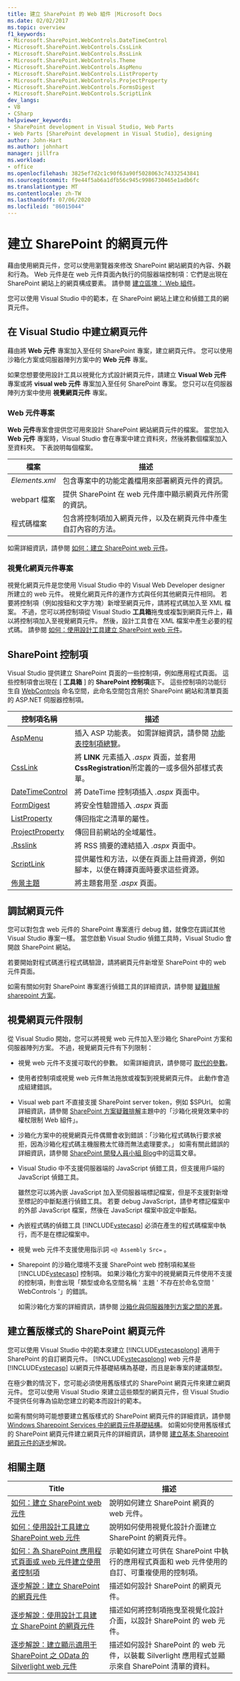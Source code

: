 ```yaml
---
title: 建立 SharePoint 的 Web 組件 |Microsoft Docs
ms.date: 02/02/2017
ms.topic: overview
f1_keywords:
- Microsoft.SharePoint.WebControls.DateTimeControl
- Microsoft.SharePoint.WebControls.CssLink
- Microsoft.SharePoint.WebControls.RssLink
- Microsoft.SharePoint.WebControls.Theme
- Microsoft.SharePoint.WebControls.AspMenu
- Microsoft.SharePoint.WebControls.ListProperty
- Microsoft.SharePoint.WebControls.ProjectProperty
- Microsoft.SharePoint.WebControls.FormsDigest
- Microsoft.SharePoint.WebControls.ScriptLink
dev_langs:
- VB
- CSharp
helpviewer_keywords:
- SharePoint development in Visual Studio, Web Parts
- Web Parts [SharePoint development in Visual Studio], designing
author: John-Hart
ms.author: johnhart
manager: jillfra
ms.workload:
- office
ms.openlocfilehash: 3825ef7d2c1c90f63a90f5028063c74332543841
ms.sourcegitcommit: f9e44f5ab6a1dfb56c945c9986730465e1adb6fc
ms.translationtype: MT
ms.contentlocale: zh-TW
ms.lasthandoff: 07/06/2020
ms.locfileid: "86015044"
---
```

# <a name="create-web-parts-for-sharepoint"></a>建立 SharePoint 的網頁元件
  藉由使用網頁元件，您可以使用瀏覽器來修改 SharePoint 網站網頁的內容、外觀和行為。 Web 元件是在 web 元件頁面內執行的伺服器端控制項：它們是出現在 SharePoint 網站上的網頁構成要素。 請參閱 [建立區塊： Web 組件](/previous-versions/office/developer/sharepoint-2010/ee535520(v=office.14))。

 您可以使用 Visual Studio 中的範本，在 SharePoint 網站上建立和偵錯工具的網頁元件。

## <a name="create-a-web-part-in-visual-studio"></a>在 Visual Studio 中建立網頁元件
 藉由將 **Web 元件** 專案加入至任何 SharePoint 專案，建立網頁元件。 您可以使用沙箱化方案或伺服器陣列方案中的 **Web 元件** 專案。

 如果您想要使用設計工具以視覺化方式設計網頁元件，請建立 **Visual Web 元件** 專案或將 **visual web 元件** 專案加入至任何 SharePoint 專案。 您只可以在伺服器陣列方案中使用 **視覺網頁元件** 專案。

### <a name="web-part-item"></a>Web 元件專案
 **Web 元件**專案會提供您可用來設計 SharePoint 網站網頁元件的檔案。 當您加入 **Web 元件** 專案時，Visual Studio 會在專案中建立資料夾，然後將數個檔案加入至資料夾。 下表說明每個檔案。

|檔案|描述|
|----------|-----------------|
|*Elements.xml*|包含專案中的功能定義檔用來部署網頁元件的資訊。|
|webpart 檔案|提供 SharePoint 在 web 元件庫中顯示網頁元件所需的資訊。|
|程式碼檔案|包含將控制項加入網頁元件，以及在網頁元件中產生自訂內容的方法。|

 如需詳細資訊，請參閱 [如何：建立 SharePoint web 元件](../sharepoint/how-to-create-a-sharepoint-web-part.md)。

### <a name="visual-web-part-item"></a>視覺化網頁元件專案
 視覺化網頁元件是您使用 Visual Studio 中的 Visual Web Developer designer 所建立的 web 元件。 視覺化網頁元件的運作方式與任何其他網頁元件相同。 若要將控制項（例如按鈕和文字方塊）新增至網頁元件，請將程式碼加入至 XML 檔案。 不過，您可以將控制項從 Visual Studio **工具箱**拖曳或複製到網頁元件上，藉以將控制項加入至視覺網頁元件。 然後，設計工具會在 XML 檔案中產生必要的程式碼。 請參閱 [如何：使用設計工具建立 SharePoint web 元件](../sharepoint/how-to-create-a-sharepoint-web-part-by-using-a-designer.md)。

## <a name="sharepoint-controls"></a>SharePoint 控制項
 Visual Studio 提供建立 SharePoint 頁面的一些控制項，例如應用程式頁面。 這些控制項會出現在 [ **工具箱** ] 的 **SharePoint 控制項**底下。 這些控制項的功能衍生自 [WebControls](/previous-versions/office/sharepoint-server/ms413880(v=office.15)) 命名空間，此命名空間包含用於 SharePoint 網站和清單頁面的 ASP.NET 伺服器控制項。

|控制項名稱|描述|
|------------------|-----------------|
|[AspMenu](/previous-versions/office/sharepoint-server/ms454108(v=office.15))|插入 ASP 功能表。 如需詳細資訊，請參閱 [功能表控制項總覽](/previous-versions/ecs0x9w5(v=vs.140))。|
|[CssLink](/previous-versions/office/sharepoint-server/ms439048(v=office.15))|將 **LINK** 元素插入 *.aspx* 頁面，並套用 **CssRegistration**所定義的一或多個外部樣式表單。|
|[DateTimeControl](/previous-versions/office/sharepoint-server/ms414993(v=office.15))|將 DateTime 控制項插入 *.aspx* 頁面中。|
|[FormDigest](/previous-versions/office/sharepoint-server/ms416616(v=office.15))|將安全性驗證插入 *.aspx* 頁面|
|[ListProperty](/previous-versions/office/sharepoint-server/ms455032(v=office.15))|傳回指定之清單的屬性。|
|[ProjectProperty](/previous-versions/office/sharepoint-server/ms478990(v=office.15))|傳回目前網站的全域屬性。|
|[.Rsslink](/previous-versions/office/sharepoint-server/ms457574(v=office.15))|將 RSS 摘要的連結插入 *.aspx* 頁面中。|
|[ScriptLink](/previous-versions/office/sharepoint-server/ms411959(v=office.15))|提供屬性和方法，以便在頁面上註冊資源，例如腳本，以便在轉譯頁面時要求這些資源。|
|[佈景主題](/previous-versions/office/sharepoint-server/ms460735(v=office.15))|將主題套用至 *.aspx* 頁面。|

## <a name="debug-a-web-part"></a>調試網頁元件
 您可以對包含 web 元件的 SharePoint 專案進行 debug 錯，就像您在調試其他 Visual Studio 專案一樣。 當您啟動 Visual Studio 偵錯工具時，Visual Studio 會開啟 SharePoint 網站。

 若要開始對程式碼進行程式碼驗證，請將網頁元件新增至 SharePoint 中的 web 元件頁面。

 如需有關如何對 SharePoint 專案進行偵錯工具的詳細資訊，請參閱 [疑難排解 sharepoint 方案](../sharepoint/troubleshooting-sharepoint-solutions.md)。

## <a name="visual-web-part-limitations"></a>視覺網頁元件限制
 從 Visual Studio 開始，您可以將視覺 web 元件加入至沙箱化 SharePoint 方案和伺服器陣列方案。 不過，視覺網頁元件有下列限制：

- 視覺 web 元件不支援可取代的參數。 如需詳細資訊，請參閱可 [取代的參數](../sharepoint/replaceable-parameters.md)。

- 使用者控制項或視覺 web 元件無法拖放或複製到視覺網頁元件。 此動作會造成組建錯誤。

- Visual web part 不直接支援 SharePoint server token，例如 $SPUrl。 如需詳細資訊，請參閱 [SharePoint 方案疑難排解](../sharepoint/troubleshooting-sharepoint-solutions.md)主題中的「沙箱化視覺效果中的權杖限制 Web 組件」。

- 沙箱化方案中的視覺網頁元件偶爾會收到錯誤：「沙箱化程式碼執行要求被拒，因為沙箱化程式碼主機服務太忙碌而無法處理要求。」 如需有關此錯誤的詳細資訊，請參閱 [SharePoint 開發人員小組 Blog](https://blogs.msdn.microsoft.com/sharepointdev/2011/02/08/error-the-sandboxed-code-execution-request-was-refused-because-the-sandboxed-code-host-service-was-too-busy-to-handle-the-request-ricky-kirkham/#10149157)中的這篇文章。

- Visual Studio 中不支援伺服器端的 JavaScript 偵錯工具，但支援用戶端的 JavaScript 偵錯工具。

   雖然您可以將內嵌 JavaScript 加入至伺服器端標記檔案，但是不支援對新增至標記的中斷點進行偵錯工具。 若要 debug JavaScript，請參考標記檔案中的外部 JavaScript 檔案，然後在 JavaScript 檔案中設定中斷點。

- 內嵌程式碼的偵錯工具 [!INCLUDE[vstecasp](../sharepoint/includes/vstecasp-md.md)] 必須在產生的程式碼檔案中執行，而不是在標記檔案中。

- 視覺 web 元件不支援使用指示詞 `<@ Assembly Src=` 。

- Sharepoint 的沙箱化環境不支援 SharePoint web 控制項和某些 [!INCLUDE[vstecasp](../sharepoint/includes/vstecasp-md.md)] 控制項。 如果沙箱化方案中的視覺網頁元件使用不支援的控制項，則會出現「類型或命名空間名稱 ' 主題 ' 不存在於命名空間 ' WebControls '」的錯誤。

  如需沙箱化方案的詳細資訊，請參閱 [沙箱化與伺服器陣列方案之間的差異](../sharepoint/differences-between-sandboxed-and-farm-solutions.md)。

## <a name="create-older-style-sharepoint-based-web-parts"></a>建立舊版樣式的 SharePoint 網頁元件
 您可以使用 Visual Studio 中的範本來建立 [!INCLUDE[vstecasplong](../sharepoint/includes/vstecasplong-md.md)] 適用于 SharePoint 的自訂網頁元件。 [!INCLUDE[vstecasplong](../sharepoint/includes/vstecasplong-md.md)] web 元件是 [!INCLUDE[vstecasp](../sharepoint/includes/vstecasp-md.md)] 以網頁元件基礎結構為基礎，而且是新專案的建議類型。

 在極少數的情況下，您可能必須使用舊版樣式的 SharePoint 網頁元件來建立網頁元件。 您可以使用 Visual Studio 來建立這些類型的網頁元件，但 Visual Studio 不提供任何專為協助您建立的範本而設計的範本。

 如需有關何時可能想要建立舊版樣式的 SharePoint 網頁元件的詳細資訊，請參閱 [Windows Sharepoint Services 中的網頁元件基礎結構](/previous-versions/office/developer/sharepoint-2010/ms415560(v=office.14))。 如需如何使用舊版樣式的 SharePoint 網頁元件建立網頁元件的詳細資訊，請參閱 [建立基本 Sharepoint 網頁元件的逐步](/previous-versions/office/ms452873(v=office.14))解說。

## <a name="related-topics"></a>相關主題

|Title|描述|
|-----------|-----------------|
|[如何：建立 SharePoint web 元件](../sharepoint/how-to-create-a-sharepoint-web-part.md)|說明如何建立 SharePoint 網頁的 web 元件。|
|[如何：使用設計工具建立 SharePoint web 元件](../sharepoint/how-to-create-a-sharepoint-web-part-by-using-a-designer.md)|說明如何使用視覺化設計介面建立 SharePoint 的網頁元件。|
|[如何：為 SharePoint 應用程式頁面或 web 元件建立使用者控制項](../sharepoint/how-to-create-a-user-control-for-a-sharepoint-application-page-or-web-part.md)|示範如何建立可供在 SharePoint 中執行的應用程式頁面和 web 元件使用的自訂、可重複使用的控制項。|
|[逐步解說：建立 SharePoint 的網頁元件](../sharepoint/walkthrough-creating-a-web-part-for-sharepoint.md)|描述如何設計 SharePoint 的網頁元件。|
|[逐步解說：使用設計工具建立 SharePoint 的網頁元件](../sharepoint/walkthrough-creating-a-web-part-for-sharepoint-by-using-a-designer.md)|描述如何將控制項拖曳至視覺化設計介面，以設計 SharePoint 的 web 元件。|
|[逐步解說：建立顯示適用于 SharePoint 之 OData 的 Silverlight web 元件](../sharepoint/walkthrough-creating-a-silverlight-web-part-that-displays-odata-for-sharepoint.md)|描述如何設計 SharePoint 的 web 元件，以裝載 Silverlight 應用程式並顯示來自 SharePoint 清單的資料。|

